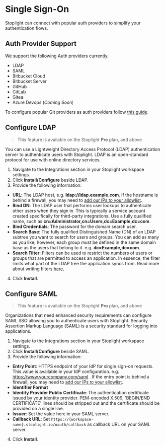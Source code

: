# Single Sign-On

Stoplight can connect with popular auth providers to simplify your authentication flows. 

## Auth Provider Support

We support the following Auth providers currently.

- LDAP
- SAML
- Bitbucket Cloud
- Bitbucket Server
- GitHub
- GitLab
- Gitea
- Azure Devops (*Coming Soon*)

To configure popular Git providers as auth providers follow [this guide](configure-git/a.configuring-git.md).

## Configure LDAP

> This feature is available on the Stoplight **Pro** plan, and above

You can use a Lightweight Directory Access Protocol (LDAP) authentication server to authenticate users with Stoplight. LDAP is an open-standard protocol for use with online directory services.

1. Navigate to the Integrations section in your Stoplight workspace settings. 
2. Click **Install/Configure** beside LDAP. 
3. Provide the following information:
 - **URL**: The LDAP host, e.g. **ldap://ldap.example.com**. If the hostname is behind a firewall, you may need to [add our IPs to your allowlist](h.allowlisting-ips.md).
 - **Bind DN**: The LDAP user that performs user lookups to authenticate other users when they sign in. This is typically a service account created specifically for third-party integrations. Use a fully qualified name, such as **cn=Administrator,cn=Users,dc=Example,dc=com**.
 - **Bind Credentials**: The password for the domain search user.
 - **Search Base**: The fully qualified Distinguished Name (DN) of an LDAP subtree you want to search for users and groups. You can add as many as you like; however, each group must be defined in the same domain base as the users that belong to it. e.g. **dc=Example,dc=com**.
 - **Search Filter**: Filters can be used to restrict the numbers of users or groups that are permitted to access an application.  In essence, the filter limits what part of the LDAP tree the application syncs from.  Read more about writing filters [here.](https://confluence.atlassian.com/kb/how-to-write-ldap-search-filters-792496933.html)
4. Click **Install**.


## Configure SAML

> This feature is available on the Stoplight **Pro** plan, and above

Organizations that need enhanced security requirements can configure SAML SSO allowing you to authenticate users with Stoplight. Security Assertion Markup Language (SAML) is a security standard for logging into applications. 

1. Navigate to the Integrations section in your Stoplight workspace settings. 
2. Click **Install/Configure** beside SAML. 
3. Provide the following information:
 - **Entry Point**: HTTPS endpoint of your IdP for single sign-on requests. This value is available in your IdP configuration. e.g. <!-- markdown-link-check-disable --> https://www.yourcompany.com/saml <!-- markdown-link-check-enable-->. If the entry point is behind a firewall, you may need to [add our IPs to your allowlist](h.allowlisting-ips.md).
 - **Identifier Format** 
 - **Identity Provider Public Certificate**: The authentication certificate issued by your identity provider. PEM-encoded X.509, 'BEGIN/END CERTIFICATE' lines should be stripped out and the certificate should be provided on a single line.
 - **Issuer**: Set the value here in your SAML server.
 - **Callback URL**: Set `https://{workspace-name}.stoplight.io/oauth/callback` as callback URL on your SAML server.
4. Click **Install**.
